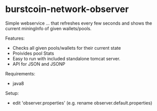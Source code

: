 # burstcoin-network-observer
Simple webservice ... that refreshes every few seconds and shows the current miningInfo of given wallets/pools.

Features:
- Checks all given pools/wallets for their current state 
- Proivides pool Stats
- Easy to run with included standalone tomcat server.
- API for JSON and JSONP

Requirements:
- java8

Setup:
- edit 'observer.properties' (e.g. rename observer.default.properties) 




